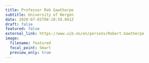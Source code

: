 ```yaml
---
title: Professor Rob Gawthorpe
subtitle: University of Bergen
date: 2020-07-01T08:10:59.041Z
draft: false
featured: false
external_link: https://www.uib.no/en/persons/Robert.Gawthorpe
image:
  filename: featured
  focal_point: Smart
  preview_only: true
---
```

